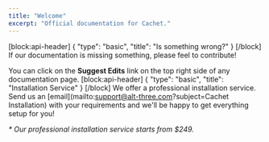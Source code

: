 ```yaml
---
title: "Welcome"
excerpt: "Official documentation for Cachet."
---
```

[block:api-header]
{
  "type": "basic",
  "title": "Is something wrong?"
}
[/block]
If our documentation is missing something, please feel to contribute!

You can click on the **Suggest Edits** link on the top right side of any documentation page.​
[block:api-header]
{
  "type": "basic",
  "title": "Installation Service"
}
[/block]
We offer a professional installation service. Send us an [email](mailto:support@alt-three.com?subject=Cachet Installation) with your requirements and we'll be happy to get everything setup for you!

_* Our professional installation service starts from $249._